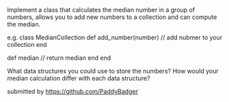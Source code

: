 Implement a class that calculates the median number in a group of numbers, allows you to add
new numbers to a collection and can compute the median.

e.g.
class MedianCollection
  def add_number(number)
    // add nubmer to your collection
  end

  def median
   // return median
  end
end

What data structures you could use to store the numbers?
How would your median calculation differ with each data structure?

submitted by https://github.com/PaddyBadger

